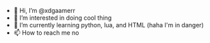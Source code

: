 - 👋 Hi, I’m @xdgaamerr
- 👀 I’m interested in doing cool thing
- 🌱 I’m currently learning python, lua, and HTML (haha I'm in danger)
- 📫 How to reach me no

<!---
xdgaamerr/xdgaamerr is a ✨ special ✨ repository because its `README.md` (this file) appears on your GitHub profile.
You can click the Preview link to take a look at your changes.
--->
